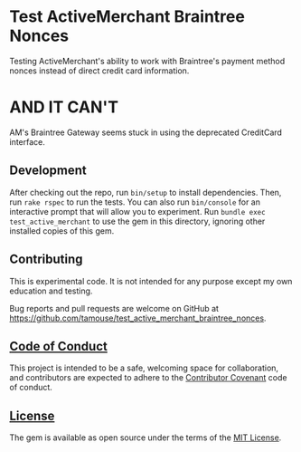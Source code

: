 # Test ActiveMerchant Braintree Nonces

Testing ActiveMerchant's ability to work with Braintree's payment
method nonces instead of direct credit card information.

# AND IT CAN'T

AM's Braintree Gateway seems stuck in using the deprecated CreditCard interface.

## Development

After checking out the repo, run `bin/setup` to install
dependencies. Then, run `rake rspec` to run the tests. You can also
run `bin/console` for an interactive prompt that will allow you to
experiment. Run `bundle exec test_active_merchant` to use the gem in
this directory, ignoring other installed copies of this gem.

## Contributing

This is experimental code. It is not intended for any purpose except
my own education and testing.

Bug reports and pull requests are welcome on GitHub at
https://github.com/tamouse/test_active_merchant_braintree_nonces.

## [Code of Conduct](https://github.com/tamouse/test_active_merchant_braintree_nonces/blob/master/CODE_OF_CONDUCT.md)

This project is intended to be a safe, welcoming space for
collaboration, and contributors are expected to adhere to the
[Contributor Covenant](contributor-covenant.org) code of conduct.


## [License](https://github.com/tamouse/test_active_merchant_braintree_nonces/blob/master/LICENSE.txt)

The gem is available as open source under the terms of the
[MIT License](http://opensource.org/licenses/MIT).
